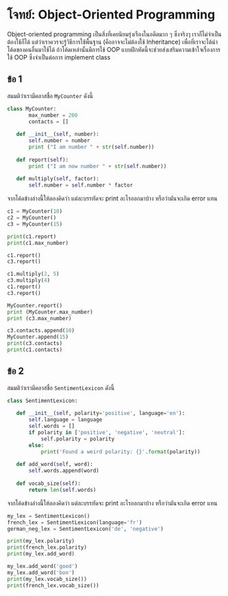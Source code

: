 # โจทย์: Object-Oriented Programming

Object-oriented programming เป็นสิ่งที่เคยนิยมรุ่งเรืองในอดีตมาก ๆ ซึ่งจริงๆ เราก็ไม่จำเป็นต้องใช้ก็ได้ แต่ว่าเราควรจะรู้วิธีการใช้พื้นฐาน (คืออาจจะไม่ต้องใช้ Inheritance) เพื่อที่เราจะได้นำโค้ดของคนอื่นมาใช้ได้ ถ้าโค้ดเหล่านั้นมีการใช้ OOP แบบฝึกหัดนี้จะช่วยส่งเสริมความเข้าใจเรื่องการใช้ OOP ซึ่งจำเป็นต่อการ implement class

## ข้อ 1

สมมติว่าเรามีคลาสชื่อ `MyCounter` ดังนี้
```python
class MyCounter:
       max_number = 200
       contacts = []
 
   def __init__(self, number):
       self.number = number
       print ("I am number " + str(self.number))
 
   def report(self):
       print ("I am now number " + str(self.number))
 
   def multiply(self, factor):
       self.number = self.number * factor
```

จากโค้ดข้างล่างนี้ให้ลองคิดว่า แต่ละบรรทัดจะ print อะไรออกมาบ้าง หรือว่ามันจะเกิด error แทน

```python
c1 = MyCounter(10)
c2 = MyCounter()
c3 = MyCounter(15)

print(c1.report)
print(c1.max_number)

c1.report()
c3.report()

c1.multiply(2, 5)
c3.multiply(4)
c1.report()
c3.report()

MyCounter.report()
print (MyCounter.max_number)
print (c3.max_number)

c3.contacts.append(10)
MyCounter.append(15)
print(c3.contacts)
print(c1.contacts)
```

## ข้อ 2
สมมติว่าเรามีคลาสชื่อ `SentimentLexicon` ดังนี้
```python
class SentimentLexicon:
        
   def __init__(self, polarity='positive', language='en'):
       self.language = language
       self.words = []
       if polarity in ['positive', 'negative', 'neutral']:
           self.polarity = polarity
       else:
           print('Found a weird polarity: {}'.format(polarity))
 
   def add_word(self, word):
       self.words.append(word)
 
   def vocab_size(self):
       return len(self.words)
```

จากโค้ดข้างล่างนี้ให้ลองคิดว่า แต่ละบรรทัดจะ print อะไรออกมาบ้าง หรือว่ามันจะเกิด error แทน
```python
my_lex = SentimentLexicon()
french_lex = SentimentLexicon(language='fr')
german_neg_lex = SentimentLexicon('de', 'negative')

print(my_lex.polarity)
print(french_lex.polarity)
print(my_lex.add_word)

my_lex.add_word('good')
my_lex.add_word('bon')
print(my_lex.vocab_size())
print(french_lex.vocab_size())
```
